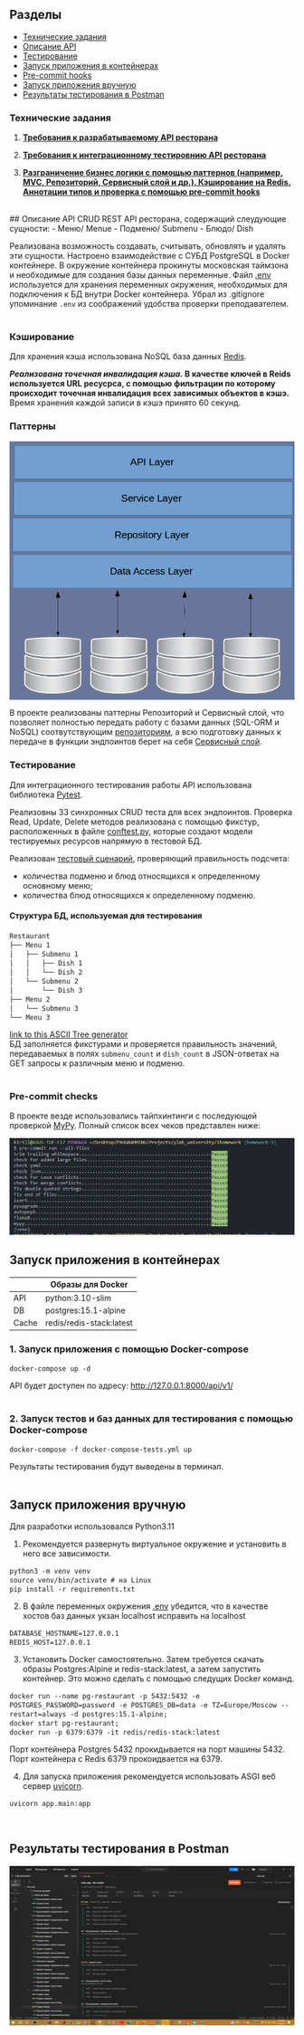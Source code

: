 ## Разделы
- [Технические задания](#технические-задания)
- [Описание API](#описание-api)
- [Тестирование](#тестирование)
- [Запуск приложения в контейнерах](#запуск-приложения-в-контейнерах)
- [Pre-commit hooks](#pre-commit-checks)
- [Запуск приложения вручную](#запуск-приложения-вручную)
- [Результаты тестирования в Postman](#резльтаты-тестирования-в-postman)


### Технические задания
1. <a href="assignment/Homework_1.md"> <b>Требования к разрабатываемому API ресторана</b> </a>

2. <a href="assignment/Homework_2.md"> <b>Требования к интеграционному тестировнию API ресторана</b> </a>

3. <a href="assignment/Homework_3.md"> <b>Разграничение бизнес логики с помощью паттернов (например, MVC, Репозиторий, Сервисный слой и др.). Кэширование на Redis. Аннотации типов и проверка с помощью pre-commit hooks</b> </a>
<br>
## Описание API
CRUD REST API ресторана, содержащий слеудующие сущности:
- Меню/ Menue
- Подменю/ Submenu
- Блюдо/ Dish

Реализована возможность создавать, считывать, обновлять и удалять эти сущности. Настроено взаимодействие с СУБД PostgreSQL в Docker контейнере. В окружение контейнера прокинуты московская таймзона и необходимые для создания базы данных переменные. Файл [.env](/.env.example) используется для хранения переменных окружения, необходимых для подключения к БД внутри Docker контейнера. Убрал из .gitignore упоминание `.env` из соображений удобства проверки преподавателем.
<br><br>

### Кэширование
Для хранения кэша использована NoSQL база данных [Redis](https://redis.io/).

**_Реализована точечная инвалидация кэша._
В качестве ключей в Reids используется URL ресусрса, с помощью фильтрации по которому происходит точечная инвалидация всех зависимых объектов в кэшэ.** Время хранения каждой записи в кэшэ принято 60 секунд.


### Паттерны
<img src="docs/RepositoryPattern.png" alt="postman test results 100%" alt="Centered Image" align="middle">

В проекте реализованы паттерны Репозиторий и Сервисный слой, что позволяет полностью передать работу с базами данных (SQL-ORM и NoSQL) соотвутствующим [репозиториям](app/repositories/), а всю подготовку данных к передаче в функции эндпоинтов берет на себя [Сервисный слой](app/services/).


### Тестирование

Для интеграционного тестирования работы API использована библиотека [Pytest](https://docs.pytest.org/).

Реализовны 33 синхронных CRUD теста для всех эндпоинтов. Проверка Read, Update, Delete методов реализована с помощью фикстур, расположенных в файле [conftest.py](tests/conftest.py), которые создают модели тестируемых ресурсов напрямую в тестовой БД.

Реализован [тестовый сценарий](tests/test_quantity.py), проверяющий правильность подсчета:
- количества подменю и блюд относящихся к определенному основному меню;
- количества блюд относящихся к определенному подменю.

#### Структура БД, используемая для тестирования
```
Restaurant
├── Menu 1
│   ├── Submenu 1
│   │   ├── Dish 1
│   │   └── Dish 2
│   └── Submenu 2
│       └── Dish 3
├── Menu 2
│   └── Submenu 3
└── Menu 3
```
[link to this ASCII Tree generator](https://tree.nathanfriend.io/?s=(%27options!(%27fancy!true~fullPath5~trailingSlash5~rootDot5)~6(%276%27Restaurant-M41.10102.203-M42.3-%27)~version!%271%27)*%20%20-%5Cn*.-*Subm40-**Dish%204enu%205!false6source!%016540.-*)
<br>БД заполняется фикстурами и проверяется правильность значений, передаваемых в полях `submenu_count` и `dish_count` в JSON-ответах на GET запросы к различным меню и подменю. <br> <br>


### Pre-commit checks
В проекте везде использовались тайпхинтинги с последующей проверкой [MyPy](https://github.com/python/mypy).
Полный список всех чеков представлен ниже:

<img src="docs/pre-commit-hooks-results.png" alt="postman test results 100%">


## Запуск приложения в контейнерах

|     |   Образы для Docker      |
|-----|--------------------------|
|API  | python:3.10-slim         |
|DB   | postgres:15.1-alpine     |
|Cache| redis/redis-stack:latest |


### 1. Запуск приложения с помощью Docker-compose

```
docker-compose up -d
```
API будет доступен по адресу: http://127.0.0.1:8000/api/v1/
<br><br>

### 2. Запуск тестов и баз данных для тестирования с помощью Docker-compose
```
docker-compose -f docker-compose-tests.yml up
```
Результаты тестирования будут выведены в терминал.
<br><br>

## Запуск приложения вручную

Для разработки использовался Python3.11

1. Рекомендуется развернуть виртуальное окружение и установить в него все зависимости.

```console
python3 -m venv venv
source venv/bin/activate # на Linux
pip install -r requirements.txt
```

2. В файле переменных окружения [.env](/.env.example) убедится, что в качестве хостов баз данных укзан localhost
исправить на localhost
```
DATABASE_HOSTNAME=127.0.0.1
REDIS_HOST=127.0.0.1
```

3. Установить Docker самостоятельно. Затем требуется скачать образы Postgres:Alpine и redis-stack:latest, а затем запустить контейнер. Это можно сделать с помощью следущих Docker команд.
```console
docker run --name pg-restaurant -p 5432:5432 -e POSTGRES_PASSWORD=password -e POSTGRES_DB=data -e TZ=Europe/Moscow --restart=always -d postgres:15.1-alpine;
docker start pg-restaurant;
docker run -p 6379:6379 -it redis/redis-stack:latest
```
Порт контейнера Postgres 5432 прокидывается на порт машины 5432.
Порт контейнера с Redis 6379 прокоидвается на 6379.

4. Для запуска приложения рекомендуется использовать ASGI веб сервер [uvicorn](https://www.uvicorn.org/).
```console
uvicorn app.main:app
```
<br>

## Результаты тестирования в Postman
<img src="docs/postman_test_results.png" alt="postman test results 100%">
